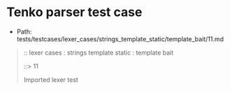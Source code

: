 # Tenko parser test case

- Path: tests/testcases/lexer_cases/strings_template_static/template_bait/11.md

> :: lexer cases : strings template static : template bait
>
> ::> 11
>
> Imported lexer test
>
> <template pure> open curly baiting for template strings

## Input

`````js
`{ bbb `
`````

## Output

_Note: the whole output block is auto-generated. Manual changes will be overwritten!_

Below follow outputs in four parsing modes: sloppy mode, strict mode script goal, module goal, web compat mode (always sloppy).

Note that the output parts are auto-generated by the test runner to reflect actual result.

### Sloppy mode

Parsed with script goal and as if the code did not start with strict mode header.

`````
ast: {
  type: 'Program',
  loc:{start:{line:1,column:0},end:{line:1,column:8},source:''},
  body: [
    {
      type: 'ExpressionStatement',
      loc:{start:{line:1,column:0},end:{line:1,column:8},source:''},
      expression: {
        type: 'TemplateLiteral',
        loc:{start:{line:1,column:0},end:{line:1,column:8},source:''},
        expressions: [],
        quasis: [
          {
            type: 'TemplateElement',
            loc:{start:{line:1,column:1},end:{line:1,column:7},source:''},
            tail: true,
            value: { raw: '{ bbb ', cooked: '{ bbb ' }
          }
        ]
      }
    }
  ]
}

tokens (3x):
       TICK_PURE ASI
`````

### Strict mode

Parsed with script goal but as if it was starting with `"use strict"` at the top.

_Output same as sloppy mode._

### Module goal

Parsed with the module goal.

_Output same as sloppy mode._

### Web compat mode

Parsed in sloppy script mode but with the web compat flag enabled.

_Output same as sloppy mode._

## AST Printer

Printer output different from input [sloppy][annexb:no]:

````js
`{ bbb `;
````

Produces same AST
